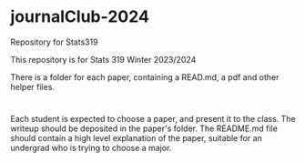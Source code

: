 # journalClub-2024
Repository for Stats319 

This repository is for Stats 319 Winter 2023/2024

There is a folder for each paper, containing a READ.md, a pdf and other helper files.
#
Each student is expected to choose a paper, and present it to the class. The writeup should be deposited in the paper's folder.
The README.md file should contain a high level explanation of the paper, suitable for an undergrad who is trying to choose a major.
